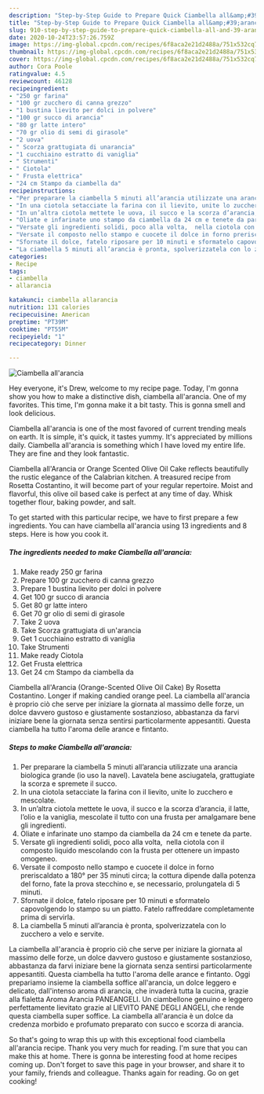 ```yaml
---
description: "Step-by-Step Guide to Prepare Quick Ciambella all&amp;#39;arancia"
title: "Step-by-Step Guide to Prepare Quick Ciambella all&amp;#39;arancia"
slug: 910-step-by-step-guide-to-prepare-quick-ciambella-all-and-39-arancia
date: 2020-10-24T23:57:26.759Z
image: https://img-global.cpcdn.com/recipes/6f8aca2e21d2488a/751x532cq70/ciambella-allarancia-recipe-main-photo.jpg
thumbnail: https://img-global.cpcdn.com/recipes/6f8aca2e21d2488a/751x532cq70/ciambella-allarancia-recipe-main-photo.jpg
cover: https://img-global.cpcdn.com/recipes/6f8aca2e21d2488a/751x532cq70/ciambella-allarancia-recipe-main-photo.jpg
author: Cora Poole
ratingvalue: 4.5
reviewcount: 46128
recipeingredient:
- "250 gr farina"
- "100 gr zucchero di canna grezzo"
- "1 bustina lievito per dolci in polvere"
- "100 gr succo di arancia"
- "80 gr latte intero"
- "70 gr olio di semi di girasole"
- "2 uova"
- " Scorza grattugiata di unarancia"
- "1 cucchiaino estratto di vaniglia"
- " Strumenti"
- " Ciotola"
- " Frusta elettrica"
- "24 cm Stampo da ciambella da"
recipeinstructions:
- "Per preparare la ciambella 5 minuti all’arancia utilizzate una arancia biologica grande (io uso la navel). Lavatela bene asciugatela, grattugiate la scorza e spremete il succo."
- "In una ciotola setacciate la farina con il lievito, unite lo zucchero e mescolate."
- "In un’altra ciotola mettete le uova, il succo e la scorza d’arancia, il latte, l’olio e la vaniglia, mescolate il tutto con una frusta per amalgamare bene gli ingredienti."
- "Oliate e infarinate uno stampo da ciambella da 24 cm e tenete da parte."
- "Versate gli ingredienti solidi, poco alla volta,  nella ciotola con il composto liquido mescolando con la frusta per ottenere un impasto omogeneo."
- "Versate il composto nello stampo e cuocete il dolce in forno preriscaldato a 180° per 35 minuti circa; la cottura dipende dalla potenza del forno, fate la prova stecchino e, se necessario, prolungatela di 5 minuti."
- "Sfornate il dolce, fatelo riposare per 10 minuti e sformatelo capovolgendo lo stampo su un piatto. Fatelo raffreddare completamente prima di servirla."
- "La ciambella 5 minuti all’arancia è pronta, spolverizzatela con lo zucchero a velo e servite."
categories:
- Recipe
tags:
- ciambella
- allarancia

katakunci: ciambella allarancia 
nutrition: 131 calories
recipecuisine: American
preptime: "PT39M"
cooktime: "PT55M"
recipeyield: "1"
recipecategory: Dinner

---
```



![Ciambella all&#39;arancia](https://img-global.cpcdn.com/recipes/6f8aca2e21d2488a/751x532cq70/ciambella-allarancia-recipe-main-photo.jpg)

Hey everyone, it's Drew, welcome to my recipe page. Today, I'm gonna show you how to make a distinctive dish, ciambella all&#39;arancia. One of my favorites. This time, I'm gonna make it a bit tasty. This is gonna smell and look delicious.

Ciambella all&#39;arancia is one of the most favored of current trending meals on earth. It is simple, it's quick, it tastes yummy. It's appreciated by millions daily. Ciambella all&#39;arancia is something which I have loved my entire life. They are fine and they look fantastic.

Ciambella all&#39;Arancia or Orange Scented Olive Oil Cake reflects beautifully the rustic elegance of the Calabrian kitchen. A treasured recipe from Rosetta Costantino, it will become part of your regular repertoire. Moist and flavorful, this olive oil based cake is perfect at any time of day. Whisk together flour, baking powder, and salt.


To get started with this particular recipe, we have to first prepare a few ingredients. You can have ciambella all&#39;arancia using 13 ingredients and 8 steps. Here is how you cook it.

<!--inarticleads1-->

##### The ingredients needed to make Ciambella all&#39;arancia:

1. Make ready 250 gr farina
1. Prepare 100 gr zucchero di canna grezzo
1. Prepare 1 bustina lievito per dolci in polvere
1. Get 100 gr succo di arancia
1. Get 80 gr latte intero
1. Get 70 gr olio di semi di girasole
1. Take 2 uova
1. Take  Scorza grattugiata di un&#39;arancia
1. Get 1 cucchiaino estratto di vaniglia
1. Take  Strumenti
1. Make ready  Ciotola
1. Get  Frusta elettrica
1. Get 24 cm Stampo da ciambella da


Ciambella all&#39;Arancia (Orange-Scented Olive Oil Cake) By Rosetta Costantino. Longer if making candied orange peel. La ciambella all&#39;arancia è proprio ciò che serve per iniziare la giornata al massimo delle forze, un dolce davvero gustoso e giustamente sostanzioso, abbastanza da farvi iniziare bene la giornata senza sentirsi particolarmente appesantiti. Questa ciambella ha tutto l&#39;aroma delle arance e fintanto. 

<!--inarticleads2-->

##### Steps to make Ciambella all&#39;arancia:

1. Per preparare la ciambella 5 minuti all’arancia utilizzate una arancia biologica grande (io uso la navel). Lavatela bene asciugatela, grattugiate la scorza e spremete il succo.
1. In una ciotola setacciate la farina con il lievito, unite lo zucchero e mescolate.
1. In un’altra ciotola mettete le uova, il succo e la scorza d’arancia, il latte, l’olio e la vaniglia, mescolate il tutto con una frusta per amalgamare bene gli ingredienti.
1. Oliate e infarinate uno stampo da ciambella da 24 cm e tenete da parte.
1. Versate gli ingredienti solidi, poco alla volta,  nella ciotola con il composto liquido mescolando con la frusta per ottenere un impasto omogeneo.
1. Versate il composto nello stampo e cuocete il dolce in forno preriscaldato a 180° per 35 minuti circa; la cottura dipende dalla potenza del forno, fate la prova stecchino e, se necessario, prolungatela di 5 minuti.
1. Sfornate il dolce, fatelo riposare per 10 minuti e sformatelo capovolgendo lo stampo su un piatto. Fatelo raffreddare completamente prima di servirla.
1. La ciambella 5 minuti all’arancia è pronta, spolverizzatela con lo zucchero a velo e servite.


La ciambella all&#39;arancia è proprio ciò che serve per iniziare la giornata al massimo delle forze, un dolce davvero gustoso e giustamente sostanzioso, abbastanza da farvi iniziare bene la giornata senza sentirsi particolarmente appesantiti. Questa ciambella ha tutto l&#39;aroma delle arance e fintanto. Oggi prepariamo insieme la ciambella soffice all&#39;arancia, un dolce leggero e delicato, dall&#39;intenso aroma di arancia, che invaderà tutta la cucina, grazie alla fialetta Aroma Arancia PANEANGELI. Un ciambellone genuino e leggero perfettamente lievitato grazie al LIEVITO PANE DEGLI ANGELI, che rende questa ciambella super soffice. La ciambella all&#39;arancia è un dolce da credenza morbido e profumato preparato con succo e scorza di arancia. 

So that's going to wrap this up with this exceptional food ciambella all&#39;arancia recipe. Thank you very much for reading. I'm sure that you can make this at home. There is gonna be interesting food at home recipes coming up. Don't forget to save this page in your browser, and share it to your family, friends and colleague. Thanks again for reading. Go on get cooking!
